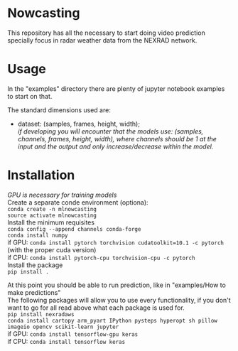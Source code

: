 # Nowcasting
This repository has all the necessary to start doing video prediction specially focus in radar weather data from the NEXRAD network.

# Usage
In the "examples" directory there are plenty of jupyter notebook examples to start on that.  

The standard dimensions used are:
  - dataset: (samples, frames, height, width);  
    *if developing you will encounter that the models use: (samples, channels, frames, height, width), where channels should be 1 at the input and the output and only increase/decrease within the model.*

# Installation  
*GPU is necessary for training models*  
Create a separate conde environment (optiona):  
`conda create -n mlnowcasting`  
`source activate mlnowcasting`  
Install the minimum requisites  
`conda config --append channels conda-forge`  
`conda install numpy`  
if GPU: `conda install pytorch torchvision cudatoolkit=10.1 -c pytorch` (with the proper cuda version)  
if CPU: `conda install pytorch-cpu torchvision-cpu -c pytorch`  
Install the package  
`pip install .`  

At this point you should be able to run prediction, like in "examples/How to make predictions"  
The following packages will allow you to use every functionality, if you don't want to go for all read above what each package is used for.  
`pip install nexradaws`  
`conda install cartopy arm_pyart IPython pysteps hyperopt sh pillow imageio opencv scikit-learn jupyter`  
if GPU: `conda install tensorflow-gpu keras`  
if CPU: `conda install tensorflow keras `   
